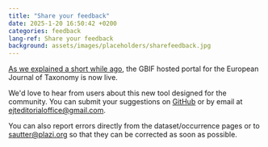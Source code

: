 ```yaml
---
title: "Share your feedback"
date: 2025-1-20 16:50:42 +0200
categories: feedback
lang-ref: Share your feedback
background: assets/images/placeholders/sharefeedback.jpg
---
```


[As we explained a short while ago](https://ejt.hp.gbif-staging.org/post/2025/launch/), the GBIF hosted portal for the European Journal of Taxonomy is now live.

We'd love to hear from users about this new tool designed for the community. You can submit your suggestions on [GitHub](https://github.com/gbif/hp-ejt/issues) or by email at [ejteditorialoffice@gmail.com](mailto:ejteditorialoffice@gmail.com).

You can also report errors directly from the dataset/occurrence pages or to [sautter@plazi.org](mailto:sautter@plazi.org) so that they can be corrected as soon as possible.
